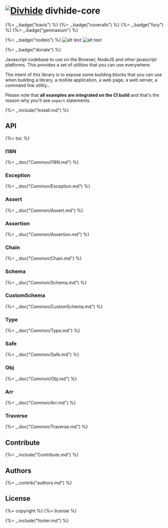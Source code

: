 
# [![Divhide](http://blog.divhide.com/assets/images/divhide_128px.png)](http://divhide.com/) divhide-core

{%= _.badge("travis") %} {%= _.badge("coveralls") %} {%= _.badge("fury") %} {%= _.badge("gemnasium") %}

{%= _.badge("nodeio") %} ![alt text](https://raw.githubusercontent.com/divhide/divhide-core/master/.readme/assets/bower-logo.jpg) ![alt text](https://raw.githubusercontent.com/divhide/divhide-core/master/.readme/assets/titanium-logo.png)

{%= _.badge("donate") %}


Javascript codebase to use on the Browser, NodeJS and other javascript platforms. This provides a set of utilities that you can use everywhere.

The intent of this library is to expose some building blocks that you can use when building a library, a mobile application, a web page, a web server, a command line utility...

Please note that **all examples are integrated on the CI build** and that's the reason why you'll see `expect` statements.


{%= _.include("Install.md") %}


## API

{%= toc %}

### I18N
{%= _.doc("Common/I18N.md") %}

### Exception
{%= _.doc("Common/Exception.md") %}

### Assert
{%= _.doc("Common/Assert.md") %}

### Assertion
{%= _.doc("Common/Assertion.md") %}

### Chain
{%= _.doc("Common/Chain.md") %}

### Schema
{%= _.doc("Common/Schema.md") %}

### CustomSchema
{%= _.doc("Common/CustomSchema.md") %}

### Type
{%= _.doc("Common/Type.md") %}

### Safe
{%= _.doc("Common/Safe.md") %}

### Obj
{%= _.doc("Common/Obj.md") %}

### Arr
{%= _.doc("Common/Arr.md") %}

### Traverse
{%= _.doc("Common/Traverse.md") %}

## Contribute
{%= _.include("Contribute.md") %}

## Authors
{%= _.contrib("authors.md") %}

## License
{%= copyright %}
{%= license %}

{%= _.include("footer.md") %}
